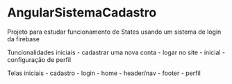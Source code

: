 # AngularSistemaCadastro

Projeto para estudar funcionamento de States usando um sistema de login da firebase

Tuncionalidades iniciais
    - cadastrar uma nova conta
    - logar no site
    - inicial
    - configuração de perfil

Telas iniciais
    - cadastro
    - login
    - home
    - header/nav
    - footer
    - perfil